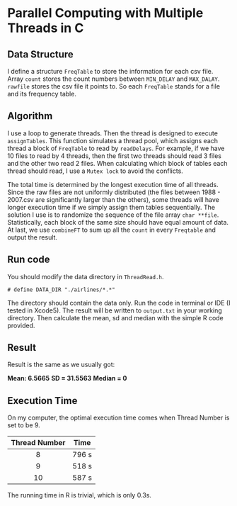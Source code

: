 


Parallel Computing with Multiple Threads in C
=====================

Data Structure
---------
I define a structure `FreqTable` to store the information for each csv file. Array `count` stores the count numbers between `MIN_DELAY` and `MAX_DALAY`. `rawfile` stores the csv file it points to. So each `FreqTable` stands for a file and its frequency table.

Algorithm
---------
I use a loop to generate threads. Then the thread is designed to execute `assignTables`. This function simulates a thread pool, which assigns each thread a block of `FreqTable` to read by `readDelays`. For example, if we have 10 files to read by 4 threads, then the first two threads should read 3 files and the other two read 2 files. When calculating which block of tables each thread should read, I use a `Mutex lock` to avoid the conflicts.


The total time is determined by the longest execution time of all  threads. Since the raw files are not uniformly distributed (the files between 1988 - 2007.csv are significantly larger than the others), some threads will have longer execution time if we simply assign them tables sequentially. The solution I use is to randomize the sequence of the file array `char **file`. Statistically, each block of the same size should have equal amount of data.
At last, we use `combineFT` to sum up all the `count` in every `Freqtable` and output the result.

Run code
---------

You should modify the data directory in `ThreadRead.h`. 
```
# define DATA_DIR "./airlines/*.*"
```
The directory should contain the data only.
Run the code in terminal or IDE (I tested in Xcode5). The result will be written to `output.txt` in your working directory.
Then calculate the mean, sd and median with the simple R code provided.

Result
---------
Result is the same as we usually got:

**Mean: 6.5665**
**SD = 31.5563** 
**Median = 0**

Execution Time
---------
On my computer, the optimal execution time comes when Thread Number is set to be 9.

| Thread Number     |  Time | 
| :--------: | :------:| 
| 8  | 796 s | 
| 9     |  518 s| 
| 10      |  587 s| 

The running time in R is trivial, which is only 0.3s.
